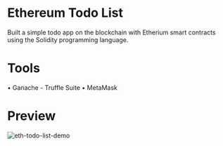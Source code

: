 # Ethereum Todo List

Built a simple todo app on the blockchain with Etherium smart contracts using the Solidity programming language.

# Tools
• Ganache - Truffle Suite
• MetaMask


# Preview
![eth-todo-list-demo](https://user-images.githubusercontent.com/83559816/148408855-4d419672-c1f9-46df-97e6-c98d8eb9c37a.gif)
